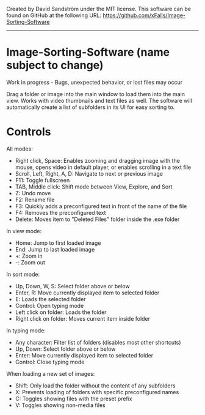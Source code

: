 ﻿Created by David Sandström under the MIT license.
This software can be found on GitHub at the following URL:
https://github.com/xFalls/Image-Sorting-Software

-----------------------------------------------------------------

# Image-Sorting-Software (name subject to change)

Work in progress - Bugs, unexpected behavior, or lost files may occur

Drag a folder or image into the main window to load them into the main view. Works with video thumbnails and text files as well. The software will automatically create a list of subfolders in its UI for easy sorting to.

# Controls

All modes:
  - Right click, Space: Enables zooming and dragging image with the mouse, opens video in default player, or enables scrolling in a text file
  - Scroll, Left, Right, A, D: Navigate to next or previous image
  - F11: Toggle fullscreen
  - TAB, Middle click: Shift mode between View, Explore, and Sort
  - Z: Undo move
  - F2: Rename file
  - F3: Quickly adds a preconfigured text in front of the name of the file
  - F4: Removes the preconfigured text
  - Delete: Moves item to "Deleted Files" folder inside the .exe folder
  

In view mode:
- Home: Jump to first loaded image
- End: Jump to last loaded image
- +: Zoom in
- -: Zoom out
  
  
In sort mode:
- Up, Down, W, S: Select folder above or below
- Enter, R: Move currently displayed item to selected folder
- E: Loads the selected folder
- Control: Open typing mode
- Left click on folder: Loads the folder
- Right click on folder: Moves current item inside folder
  
 
In typing mode:
- Any character: Filter list of folders (disables most other shortcuts)
- Up, Down: Select folder above or below
- Enter: Move currently displayed item to selected folder
- Control: Close typing mode
  
  
When loading a new set of images:
- Shift: Only load the folder without the content of any subfolders
- X: Prevents loading of folders with specific preconfigured names
- C: Toggles showing files with the preset prefix
- V: Toggles showing non-media files
